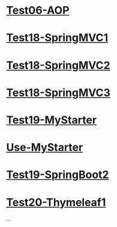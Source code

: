<!--//6 //15 //18 19 27-->
<!-- [springboot](https://github.com/lenve/JavaEETest) -->
# [Test06-AOP](Test06-AOP)
# [Test18-SpringMVC1](Test18-SpringMVC1)
# [Test18-SpringMVC2](Test18-SpringMVC2)
# [Test18-SpringMVC3](Test18-SpringMVC3)
# [Test19-MyStarter](Test19-MyStarter)
# [Use-MyStarter](Test19-MyStarter/Use-MyStarter)
# [Test19-SpringBoot2](Test19-SpringBoot2)
# [Test20-Thymeleaf1](Test20-Thymeleaf1)
...